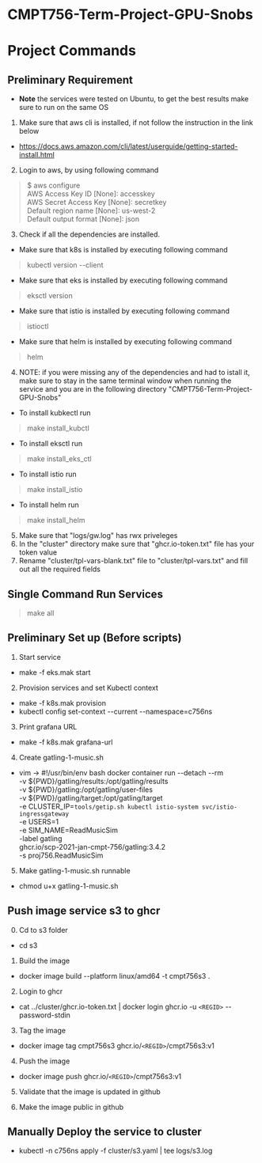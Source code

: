 # CMPT756-Term-Project-GPU-Snobs

# Project Commands

## Preliminary Requirement
- **Note** the services were tested on Ubuntu, to get the best results make sure to run on the same OS 
1. Make sure that aws cli is installed, if not follow the instruction in the link below
  - https://docs.aws.amazon.com/cli/latest/userguide/getting-started-install.html
2. Login to aws, by using following command
> $ aws configure <br>
AWS Access Key ID [None]: accesskey <br>
AWS Secret Access Key [None]: secretkey <br>
Default region name [None]: us-west-2 <br>
Default output format [None]: json
3. Check if all the dependencies are installed.
- Make sure that k8s is installed by executing following command
>kubectl version --client
- Make sure that eks is installed by executing following command
>eksctl version
- Make sure that istio is installed by executing following command
>istioctl
- Make sure that helm is installed by executing following command
> helm
4. NOTE: if you were missing any of the dependencies and had to istall it, make sure to stay in the same terminal window when running the service and you are in the following directory "CMPT756-Term-Project-GPU-Snobs"
- To install kubkectl run
> make install_kubctl
- To install eksctl run
> make install_eks_ctl
- To install istio run
> make install_istio
- To install helm run
> make install_helm

5. Make sure that "logs/gw.log" has rwx priveleges
6. In the "cluster" directory make sure that "ghcr.io-token.txt" file has your token value
7. Rename "cluster/tpl-vars-blank.txt" file to "cluster/tpl-vars.txt" and fill out all the required fields

## Single Command Run Services
> make all

## Preliminary Set up (Before scripts)
1. Start service
  - make -f eks.mak start

2. Provision services and set Kubectl context
  - make -f k8s.mak provision
  - kubectl config set-context --current --namespace=c756ns

3. Print grafana URL
  - make -f k8s.mak grafana-url

4. Create gatling-1-music.sh
  - vim -> 
    #!/usr/bin/env bash
    docker container run --detach --rm \
      -v ${PWD}/gatling/results:/opt/gatling/results \
      -v ${PWD}/gatling:/opt/gatling/user-files \
      -v ${PWD}/gatling/target:/opt/gatling/target \
      -e CLUSTER_IP=`tools/getip.sh kubectl istio-system svc/istio-ingressgateway` \
      -e USERS=1 \
      -e SIM_NAME=ReadMusicSim \
      -label gatling \
      ghcr.io/scp-2021-jan-cmpt-756/gatling:3.4.2 \
      -s proj756.ReadMusicSim

5. Make gatling-1-music.sh runnable
  - chmod u+x gatling-1-music.sh


## Push image service s3 to ghcr

0. Cd to s3 folder
  - cd s3

1. Build the image
  - docker image build --platform linux/amd64 -t cmpt756s3 .

2. Login to ghcr
  - cat ../cluster/ghcr.io-token.txt | docker login ghcr.io -u `<REGID>` --password-stdin

3. Tag the image
  - docker image tag cmpt756s3 ghcr.io/`<REGID>`/cmpt756s3:v1

4. Push the image
  - docker image push ghcr.io/`<REGID>`/cmpt756s3:v1

5. Validate that the image is updated in github

6. Make the image public in github

## Manually Deploy the service to cluster

  - kubectl -n c756ns apply -f cluster/s3.yaml | tee logs/s3.log
